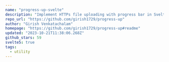 ```yaml
---
name: "progress-up-svelte"
description: "Implement HTTPs file uploading with progress bar in Svelte."
repo_url: "https://github.com/girish1729/progress-up"
author: "Girish Venkatachalam"
homepage: "https://github.com/girish1729/progress-up#readme"
updated: "2023-10-21T11:38:06.268Z"
github_stars: 59
svelte5: true
tags: 
  - utility
---
```

